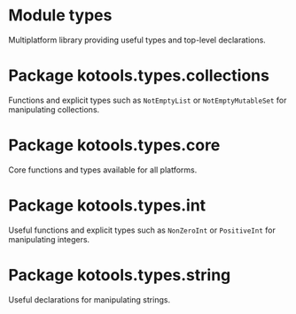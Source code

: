 # Module types

Multiplatform library providing useful types and top-level declarations.

# Package kotools.types.collections

Functions and explicit types such as `NotEmptyList` or `NotEmptyMutableSet` for
manipulating collections.

# Package kotools.types.core

Core functions and types available for all platforms.

# Package kotools.types.int

Useful functions and explicit types such as `NonZeroInt` or `PositiveInt` for
manipulating integers.

# Package kotools.types.string

Useful declarations for manipulating strings.
